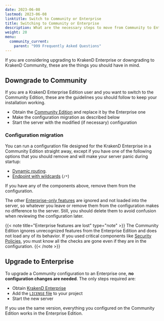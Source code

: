 ```yaml
---
date: 2023-06-08
lastmod: 2023-06-08
linktitle: Switch to Community or Enterprise
title: Switching to Community or Enterprise
description: What are the necessary steps to move from Community to Enterprise and vice-versa?
weight: 20
menu:
  community_current:
    parent: "999 Frequently Asked Questions"
---
```


If you are considering upgrading to KrakenD Enterprise or downgrading to KrakenD Community, these are the things you should have in mind.

## Downgrade to Community
If you are a KrakenD Enterprise Edition user and you want to switch to the Community Edition, these are the guidelines you should follow to keep your installation working.

- Obtain the [Community Edition](/download/) and replace it by the Enterprise one
- Make the configuration migration as described below
- Start the server with the modified (if necessary) configuration

### Configuration migration
You can run a configuration file designed for the KrakenD Enterprise in a Community Edition straight away, except if you have one of the following options that you should remove and will make your server panic during startup:

- [Dynamic routing](/docs/enterprise/endpoints/dynamic-routing/).
- [Endpoint with wildcards](/docs/enterprise/endpoints/wildcard/) (`/*`)

If you have any of the components above, remove them from the configuration.

The other [Enterprise-only features](/features/) are ignored and not loaded into the server, so whatever you leave or remove them from the configuration makes no difference to the server. Still, you should delete them to avoid confusion when reviewing the configuration later.

{{< note title="Enterprise features are lost" type="note" >}}
The Community Edition ignores unrecognized features from the Enterprise Edition and does not load any of its behavior. If you used critical components like [Security Policies](/docs/enterprise/security-policies/), you must know all the checks are gone even if they are in the configuration.
{{< /note >}}

## Upgrade to Enterprise
To upgrade a Community configuration to an Enterprise one, **no configuration changes are needed**. The only steps required are:

- Obtain [KrakenD Enterprise](/docs/enterprise/overview/installing/)
- Add the [`LICENSE` file](/docs/enterprise/overview/license-file/) to your project
- Start the new server

If you use the same version, everything you configured on the Community Edition works in the Enterprise Edition.